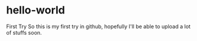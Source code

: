 # hello-world
First Try
So this is my first try in github, hopefully I'll be able to upload a lot of stuffs soon.
